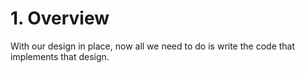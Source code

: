 # 1. Overview

With our design in place, now all we need to do is write the code that implements that design. 

